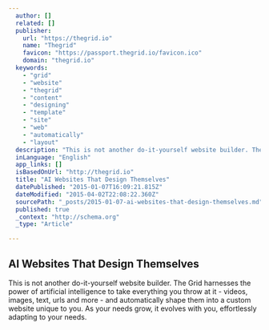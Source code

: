 ```yaml
---
  author: []
  related: []
  publisher: 
    url: "https://thegrid.io"
    name: "Thegrid"
    favicon: "https://passport.thegrid.io/favicon.ico"
    domain: "thegrid.io"
  keywords: 
    - "grid"
    - "website"
    - "thegrid"
    - "content"
    - "designing"
    - "template"
    - "site"
    - "web"
    - "automatically"
    - "layout"
  description: "This is not another do-it-yourself website builder. The Grid harnesses the power of artificial intelligence to take everything you throw at it - videos, images, text, urls and more - and automatically shape them into a custom website unique to you. As your needs grow, it evolves with you, effortlessly adapting to your needs."
  inLanguage: "English"
  app_links: []
  isBasedOnUrl: "http://thegrid.io"
  title: "AI Websites That Design Themselves"
  datePublished: "2015-01-07T16:09:21.815Z"
  dateModified: "2015-04-02T22:08:22.360Z"
  sourcePath: "_posts/2015-01-07-ai-websites-that-design-themselves.md"
  published: true
  _context: "http://schema.org"
  _type: "Article"

---
```

<article style=""><h1>AI Websites That Design Themselves</h1><p>This is not another do-it-yourself website builder. The Grid harnesses the power of artificial intelligence to take everything you throw at it - videos, images, text, urls and more - and automatically shape them into a custom website unique to you. As your needs grow, it evolves with you, effortlessly adapting to your needs.</p></article>